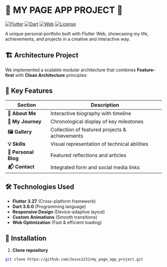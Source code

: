 # 🌟 MY PAGE APP PROJECT 🌟

[![Flutter](https://img.shields.io/badge/Flutter-3.27-blue?style=for-the-badge&logo=flutter)](https://flutter.dev)
[![Dart](https://img.shields.io/badge/Dart-3.6-blue?style=for-the-badge&logo=dart)](https://dart.dev)
[![Web](https://img.shields.io/badge/Platform-Web-important?style=for-the-badge)](https://flutter.dev/web)
[![License](https://img.shields.io/badge/License-MIT-green?style=for-the-badge)](https://opensource.org/licenses/MIT)


A unique personal portfolio built with Flutter Web, showcasing my life, achievements, and projects in a creative and interactive way.

## 🏗 Architecture Project

We implemented a scalable modular architecture that combines **Feature-first** with **Clean Architecture** principles:


## 🚀 Key Features

| Section               | Description                                 |
|-----------------------|---------------------------------------------|
| **🎯 About Me**        | Interactive biography with timeline         |
| **🚀 My Journey**      | Chronological display of key milestones     |
| **🖼 Gallery**         | Collection of featured projects & achievements |
| **💡 Skills**          | Visual representation of technical abilities|
| **📝 Personal Blog**   | Featured reflections and articles           |
| **📬 Contact**         | Integrated form and social media links      |

## 🛠 Technologies Used

- **Flutter 3.27** (Cross-platform framework)
- **Dart 3.6.0** (Programming language)
- **Responsive Design** (Device-adaptive layout)
- **Custom Animations** (Smooth transitions)
- **Web Optimization** (Fast & efficient loading)

## 🚀 Installation

1. **Clone repository**
```bash
git clone https://github.com/Jesus123J/my_page_app_project.git

